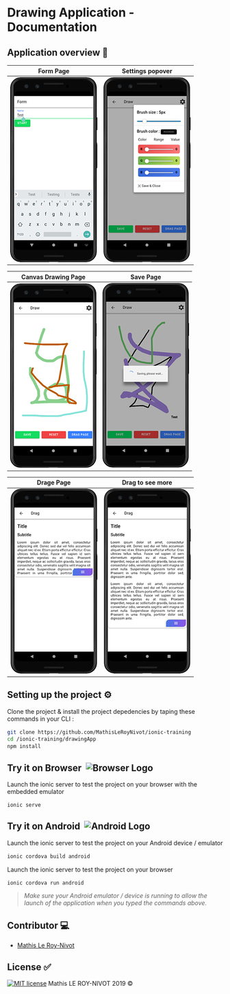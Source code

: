# Drawing Application - Documentation

## Application overview :iphone:

<center>
 
Form Page             |  Settings popover
:-------------------------:|:-------------------------:
![Form](docs/img/form.png)  |  ![Settings](docs/img/settings.png)

Canvas Drawing Page              |  Save Page
:-------------------------:|:-------------------------:
![Canvas](docs/img/canvas.png)  |  ![Save](docs/img/saving.png)

Drage Page             |  Drag to see more
:-------------------------:|:-------------------------:
![Drag](docs/img/drag.png)  |  ![Drag more](docs/img/drag-more.png)

</center>

## Setting up the project :gear:

Clone the project & install the project depedencies by taping these commands in your CLI :
```bash
git clone https://github.com/MathisLeRoyNivot/ionic-training
cd /ionic-training/drawingApp
npm install
```

## Try it on Browser &nbsp;<img src="https://cdn.pixabay.com/photo/2016/08/31/00/44/www-1632431_960_720.png" height="35px" alt="Browser Logo">

Launch the ionic server to test the project on your browser with the embedded emulator
```bash
ionic serve
```

## Try it on Android &nbsp;<img src="http://aux.iconspalace.com/uploads/google-android-icon-256.png" height="35px" alt="Android Logo">
Launch the ionic server to test the project on your Android device / emulator
```bash
ionic cordova build android
```
Launch the ionic server to test the project on your browser
```bash
ionic cordova run android
```

> *Make sure your Android emulator / device is running to allow the launch of the application when you typed the commands above.*

## Contributor :computer:
- [Mathis Le Roy-Nivot](https://github.com/MathisLeRoyNivot "Go to @MathisLeRoyNivot's Github")

## License :white_check_mark:
[![MIT license](https://img.shields.io/badge/License-MIT-blue.svg)](https://github.com/MathisLeRoyNivot/ionic-training/blob/master/LICENSE) Mathis LE ROY-NIVOT 2019 ©
